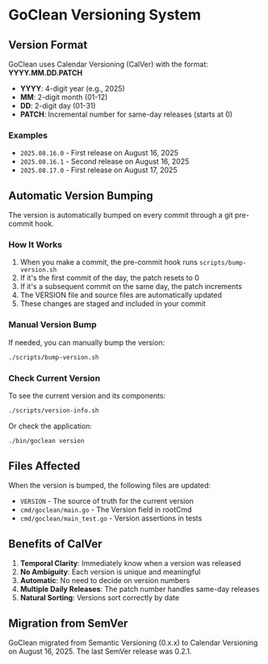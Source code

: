 # GoClean Versioning System

## Version Format

GoClean uses Calendar Versioning (CalVer) with the format: **YYYY.MM.DD.PATCH**

- **YYYY**: 4-digit year (e.g., 2025)
- **MM**: 2-digit month (01-12)
- **DD**: 2-digit day (01-31)
- **PATCH**: Incremental number for same-day releases (starts at 0)

### Examples
- `2025.08.16.0` - First release on August 16, 2025
- `2025.08.16.1` - Second release on August 16, 2025
- `2025.08.17.0` - First release on August 17, 2025

## Automatic Version Bumping

The version is automatically bumped on every commit through a git pre-commit hook.

### How It Works
1. When you make a commit, the pre-commit hook runs `scripts/bump-version.sh`
2. If it's the first commit of the day, the patch resets to 0
3. If it's a subsequent commit on the same day, the patch increments
4. The VERSION file and source files are automatically updated
5. These changes are staged and included in your commit

### Manual Version Bump
If needed, you can manually bump the version:
```bash
./scripts/bump-version.sh
```

### Check Current Version
To see the current version and its components:
```bash
./scripts/version-info.sh
```

Or check the application:
```bash
./bin/goclean version
```

## Files Affected

When the version is bumped, the following files are updated:
- `VERSION` - The source of truth for the current version
- `cmd/goclean/main.go` - The Version field in rootCmd
- `cmd/goclean/main_test.go` - Version assertions in tests

## Benefits of CalVer

1. **Temporal Clarity**: Immediately know when a version was released
2. **No Ambiguity**: Each version is unique and meaningful
3. **Automatic**: No need to decide on version numbers
4. **Multiple Daily Releases**: The patch number handles same-day releases
5. **Natural Sorting**: Versions sort correctly by date

## Migration from SemVer

GoClean migrated from Semantic Versioning (0.x.x) to Calendar Versioning on August 16, 2025.
The last SemVer release was 0.2.1.